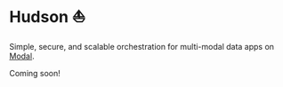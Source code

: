 # Hudson ⛵️

Simple, secure, and scalable orchestration for multi-modal data apps on [Modal](https://modal.com).

Coming soon!
